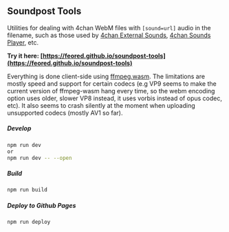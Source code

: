 ## Soundpost Tools

Utilities for dealing with 4chan WebM files with `[sound=url]` audio in the filename, such as those used by [4chan External Sounds](https://sleazyfork.org/en/scripts/31045-4chan-external-sounds), [4chan Sounds Player](https://github.com/rcc11/4chan-sounds-player), etc.

**Try it here: [https://feored.github.io/soundpost-tools](https://feored.github.io/soundpost-tools)**

Everything is done client-side using [ffmpeg.wasm](https://github.com/ffmpegwasm/ffmpeg.wasm).
The limitations are mostly speed and support for certain codecs (e.g VP9 seems to make the current version of ffmpeg-wasm hang every time, so the webm encoding option uses older, slower VP8 instead, it uses vorbis instead of opus codec, etc).
It also seems to crash silently at the moment when uploading unsupported codecs (mostly AV1 so far).

##### Develop

```sh
npm run dev
or
npm run dev -- --open
```

##### Build

```sh
npm run build
```
##### Deploy to Github Pages

```sh
npm run deploy
```
